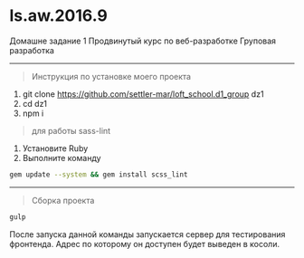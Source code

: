 # ls.aw.2016.9

Домашне задание 1
Продвинутый курс по веб-разработке
Груповая разработка

---
>Инструкция по установке моего проекта

1. git clone https://github.com/settler-mar/loft_school.d1_group dz1
2. cd dz1
3. npm i

>для работы sass-lint

1. Установите Ruby
2. Выполните команду
```sh
gem update --system && gem install scss_lint
````

---------

>Сборка проекта

```sh
gulp
```

После запуска данной команды запускается сервер для тестирования фронтенда. Адрес по которому он доступен будет выведен в косоли.